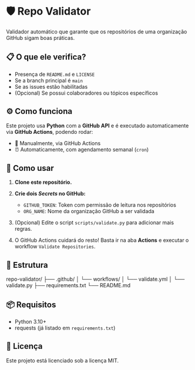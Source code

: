 # 🛡️ Repo Validator

Validador automático que garante que os repositórios de uma organização GitHub sigam boas práticas.

## 📋 O que ele verifica?

- Presença de `README.md` e `LICENSE`
- Se a branch principal é `main`
- Se as issues estão habilitadas
- (Opcional) Se possui colaboradores ou tópicos específicos

## ⚙️ Como funciona

Este projeto usa **Python** com a **GitHub API** e é executado automaticamente via **GitHub Actions**, podendo rodar:

- 💠 Manualmente, via GitHub Actions
- ⏰ Automaticamente, com agendamento semanal (`cron`)

## 🚀 Como usar

1. **Clone este repositório.**

2. **Crie dois *Secrets* no GitHub:**

   - `GITHUB_TOKEN`: Token com permissão de leitura nos repositórios
   - `ORG_NAME`: Nome da organização GitHub a ser validada

3. (Opcional) Edite o script `scripts/validate.py` para adicionar mais regras.

4. O GitHub Actions cuidará do resto! Basta ir na aba **Actions** e executar o workflow `Validate Repositories`.

## 📁 Estrutura

repo-validator/ ├── .github/ │ └── workflows/ │ └── validate.yml │ └── validate.py ├── requirements.txt └── README.md

## 📦 Requisitos

- Python 3.10+
- requests (já listado em `requirements.txt`)

## 📄 Licença

Este projeto está licenciado sob a licença MIT.

